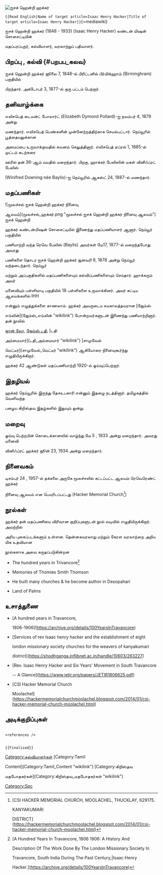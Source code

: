 ![ஐசக் ஹென்றி ஹக்கர்](Isac_ஹென்றி.png "ஐசக் ஹென்றி ஹக்கர்")
`{{Read English|Name of target article=Isaac Henry Hacker|Title of target article=Isaac Henry Hacker}}`{=mediawiki}
ஐசக் ஹென்றி ஹக்கர் (1848 - 1933) (Isaac Henry Hacker) லண்டன் மிஷன் சொசைட்டியின்
மதப்பரப்புநர், கல்வியாளர், வரலாற்றுப் பதிவாளர்.

## பிறப்பு , கல்வி {#பறபப_கலவ}

ஐசக் ஹென்றி ஹக்கர் ஜூலை 7, 1848-ல் பிரிட்டனில் பிர்மிங்ஹாம் (Birminghram) பகுதியில்
பிறந்தார். அக்டோபர் 3, 1877-ல் குரு பட்டம் பெற்றார்.

## தனிவாழ்க்கை

எலிசபெத் டைமன்ட் போலார்ட் (Elizabeth Dymond Pollard)-ஐ நவம்பர் 4, 1879 அன்று
மணந்தார். எலிசபெத் பெண்களின் முன்னேற்றத்திற்காக செயல்பட்டார். நெய்யூரில் பூத்தையலுக்கான
அமைப்பை உருவாக்குவதில் கவனம் செலுத்தினார். எலிசபெத் ஏப்ரல் 1, 1885-ல் முட்டம் கடற்கரை
ஊரில் தன் 36-ஆம் வயதில் மறைந்தார். பிறகு, ஹாக்கர் பேலிஸின் மகள் வினிஃப்ரட் பேலிஸ்
(Winifred Downing née Baylis)-ஐ நெய்யூரில் ஆகஸ்ட் 24, 1887-ல் மணந்தார்.

## மதப்பணிகள்

![மூலச்சல் ஐசக் ஹென்றி ஹக்கர் நினைவு
ஆலயம்](மூலச்சல்_ஹக்கர்.png "மூலச்சல் ஐசக் ஹென்றி ஹக்கர் நினைவு ஆலயம்") ஐசக் ஹென்றி
ஹக்கர் லண்டன்மிஷன் சொசைட்டியில் இணைந்து மதப்பணியாளர் ஆனார். நெய்யூர் பகுதியில்
பணியாற்றி வந்த ரெவெ பேலிஸ் (Baylis) அவர்கள் மே17, 1877-ல் மறைந்தபோது அவரது
பணிகளை தொடர ஐசக் ஹென்றி ஹக்கர் ஜனவரி 9, 1878 அன்று நெய்யூர் வந்தடைந்தார். நெய்யூர்
மற்றும் அப்பகுதிகளில் மதப்பணிகளையும் கல்விப்பணிகளையும் செய்தார். ஹாக்கரும் அவர்
மனைவியும் பள்ளியாடி பகுதியில் 18 பள்ளிகளை உருவாக்கினர். அவர் கட்டிய ஆலயங்களில் IHH
என்னும் எழுத்துக்களை காணலாம். ஹக்கர் அவருடைய சமகாலத்தவரான [ஜேம்ஸ்
எம்லின்](ஜேம்ஸ்_எம்லின் "wikilink") போன்றவர்களுடன் இணைந்து பணியாற்றினார். தன் நூலில்
[ஜான் லோ,](ஜான்_லோ "wikilink") [ஜேம்ஸ் டதி](ஜேம்ஸ்_டதி "wikilink"), [டதி
அம்மையார்](டதி_அம்மையார் "wikilink") [சாமுவேல்
மெட்டீர்](சாமுவேல்_மெட்டீர் "wikilink") ஆகியோரை நினைவுகூர்ந்து எழுதியிருக்கிறார்.
ஹக்கர் 42 ஆண்டுகள் மதப்பணியாற்றி 1920-ல் ஓய்வுப்பெற்றார்.

## இதழியல்

ஹக்கர் நெய்யூரில் இருந்து தேசஉபகாரி என்னும் இதழை நடத்தினார். தமிழகத்தில் வெளிவந்த
பழைய கிறிஸ்தவ இதழ்களில் இதுவும் ஒன்று.

## மறைவு

ஓய்வு பெற்றபின் கொடைக்கானலில் வாழ்ந்து மே 5 , 1933 அன்று மறைந்தார். அவரது மனைவி
வினிஃப்ரட் ஹக்கர் ஜூன் 23, 1934 அன்று மறைந்தார்.

## நினைவகம்

டிசம்பர் 24 , 1957-ல் தக்கலை அருகே மூலச்சலில் கட்டப்பட்ட ஆலயம் ரெவெரெண்ட் ஹக்கர்
நினைவு ஆலயம் என பெயரிடப்பட்டது (Hacker Memorial Church[^1])

## நூல்கள்

ஹக்கர் தன் மதப்பணியை விரிவான குறிப்புகளுடன் நூல் வடிவில் எழுதியிருக்கிறார். அவற்றில்
அரிய புகைப்படங்களும் உள்ளன. தென்னகவரலாறு மற்றும் கேரள வரலாற்றை அறிய மிக உதவியான
நூல்களாக அவை கருதப்படுகின்றன

-   The hundred years in Trivancore[^2]
-   Memories of Thomies Smith Thomson
-   He built many churches & he become author in Desopahari
-   Land of Palms

## உசாத்துணை

-   [A hundred years in Travancore,
    1806-1906](https://archive.org/details/100YearsInTravancore)
-   [Services of rev Isaac henry hacker and the establishment of eight
    london missionary society churches for the weavers of kanyakumari
    district](https://shodhganga.inflibnet.ac.in/handle/10603/263227)
-   [Rev. Isaac Henry Hacker and Six Years' Movement in South Travancore
    -- A Glance](https://www.jetir.org/papers/JETIR1806625.pdf)
-   [CSI Hacker Memorial Church
    Moolachel](https://hackermemorialchurchmoolachel.blogspot.com/2014/01/csi-hacker-memorial-church-moolachel.html)

## அடிக்குறிப்புகள்

```{=html}
<references />
```
```{=mediawiki}
{{Finalised}}
```
[Category:கல்வியாளர்கள்](Category:கல்வியாளர்கள் "wikilink") [Category:Tamil
Content](Category:Tamil_Content "wikilink") [Category:கிறிஸ்தவ
மதபோதகர்கள்](Category:கிறிஸ்தவ_மதபோதகர்கள் "wikilink")
[Category:Spc](Category:Spc "wikilink")

[^1]: [CSI HACKER MEMORIAL CHURCH, MOOLACHEL, THUCKLAY, 629175.
    KANYAKUMARI
    DISTRICT](https://hackermemorialchurchmoolachel.blogspot.com/2014/01/csi-hacker-memorial-church-moolachel.html)

[^2]: [A Hundred Years In Travancore, 1806 1906: A History And
    Description Of The Work Done By The London Missionary Society In
    Travancore, South India During The Past Century,\|Isaac Henry
    Hacker.](https://archive.org/details/100YearsInTravancore)
